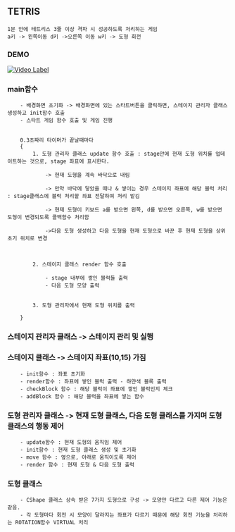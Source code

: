 ## TETRIS

	1분 안에 테트리스 3줄 이상 격파 시 성공하도록 처리하는 게임
	a키 -> 왼쪽이동 d키 ->오른쪽 이동 w키 -> 도형 회전
### DEMO

[![Video Label](http://img.youtube.com/vi/rkTuG1u6weA/0.jpg)](https://youtu.be/rkTuG1u6weA)

### main함수

		- 배경화면 초기화 -> 배경화면에 있는 스타트버튼을 클릭하면, 스테이지 관리자 클래스 생성하고 init함수 호출
		- 스타트 게임 함수 호출 및 게임 진행


		0.3초짜리 타이머가 끝날때마다
		{
			1. 도형 관리자 클래스 update 함수 호출 : stage안에 현재 도형 위치를 업데이트하는 것으로, stage 좌표에 표시한다.

				-> 현재 도형을 계속 바닥으로 내림

				-> 만약 바닥에 닿았을 때나 & 쌓이는 경우 스테이지 좌표에 해당 블럭 처리 : stage클래스에 블럭 처리할 좌표 전달하여 처리 맡김

				-> 현재 도형이 키보드 a를 받으면 왼쪽, d를 받으면 오른쪽, w를 받으면 도형이 변경되도록 콜백함수 처리함

				->다음 도형 생성하고 다음 도형을 현재 도형으로 바꾼 후 현재 도형을 상위 초기 위치로 변경



			2. 스테이지 클래스 render 함수 호출

				- stage 내부에 쌓인 블럭들 출력 
				- 다음 도형 모양 출력
        

			3. 도형 관리자에서 현재 도형 위치를 출력

		}

### 스테이지 관리자 클래스 -> 스테이지 관리 및 실행
	
### 스테이지 클래스 -> 스테이지 좌표(10,15) 가짐

		- init함수 : 좌표 초기화
		- render함수 : 좌표에 쌓인 블럭 출력 - 하얀색 블록 출력
		- checkBlock 함수 : 해당 블럭이 좌표에 쌓인 블럭인지 체크
		- addBlock 함수 : 해당 블럭을 좌표에 쌓는 함수

### 도형 관리자 클래스  -> 현재 도형 클래스, 다음 도형 클래스를 가지며 도형 클래스의 행동 제어
		- update함수 : 현재 도형의 움직임 제어
		- init함수 : 현재 도형 클래스 생성 및 초기화
		- move 함수 : 옆으로, 아래로 움직이도록 제어
		- render 함수 : 현재 도형 & 다음 도형 출력

### 도형 클래스
		- CShape 클래스 상속 받은 7가지 도형으로 구성 -> 모양만 다르고 다른 제어 기능은 같음.
		- 각 도형마다 회전 시 모양이 달라지는 좌표가 다르기 때문에 해당 회전 기능을 처리하는 ROTATION함수 VIRTUAL 처리

